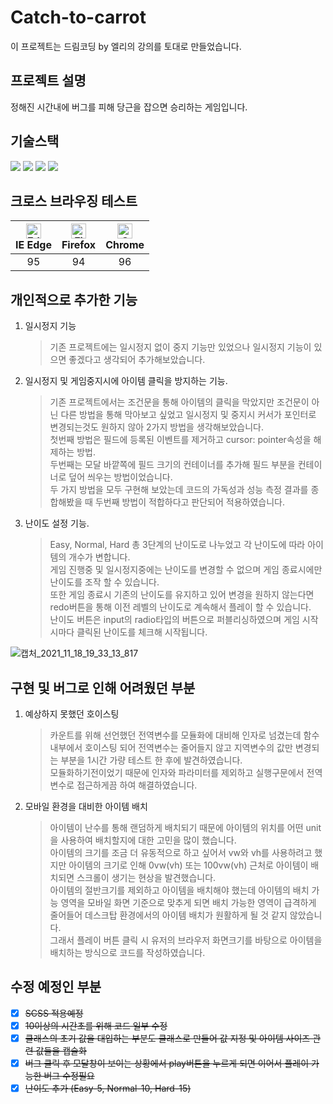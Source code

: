 # Catch-to-carrot

이 프로젝트는 드림코딩 by 엘리의 강의를 토대로 만들었습니다.

## 프로젝트 설명

정해진 시간내에 버그를 피해 당근을 잡으면 승리하는 게임입니다.

## 기술스택

<img src="https://img.shields.io/badge/HTML-E34F26?style=flat-square&logo=HTML5&logoColor=white"/> <img src="https://img.shields.io/badge/CSS-1572B6?style=flat-square&logo=CSS3&logoColor=white"/> <img src="https://img.shields.io/badge/SCSS-CC6699?style=flat-square&logo=Sass&logoColor=white"/> <img src="https://img.shields.io/badge/JavaScript-F7DF1E?style=flat-square&logo=JavaScript&logoColor=white"/>

## 크로스 브라우징 테스트

| [<img src="https://raw.githubusercontent.com/alrra/browser-logos/master/src/edge/edge_48x48.png" alt="Edge" width="24px" height="24px" />](http://godban.github.io/browsers-support-badges/)<br/>IE Edge | [<img src="https://raw.githubusercontent.com/alrra/browser-logos/master/src/firefox/firefox_48x48.png" alt="Firefox" width="24px" height="24px" />](http://godban.github.io/browsers-support-badges/)<br/>Firefox | [<img src="https://raw.githubusercontent.com/alrra/browser-logos/master/src/chrome/chrome_48x48.png" alt="Chrome" width="24px" height="24px" />](http://godban.github.io/browsers-support-badges/)<br/>Chrome |
| :------------------------------------------------------------------------------------------------------------------------------------------------------------------------------------------------------: | :---------------------------------------------------------------------------------------------------------------------------------------------------------------------------------------------------------------: | :-----------------------------------------------------------------------------------------------------------------------------------------------------------------------------------------------------------: |
|                                                                                                    95                                                                                                    |                                                                                                        94                                                                                                         |                                                                                                      96                                                                                                       |

## 개인적으로 추가한 기능

1. 일시정지 기능
   > 기존 프로젝트에는 일시정지 없이 중지 기능만 있었으나 일시정지 기능이 있으면 좋겠다고 생각되어 추가해보았습니다.
2. 일시정지 및 게임중지시에 아이템 클릭을 방지하는 기능.
   > 기존 프로젝트에서는 조건문을 통해 아이템의 클릭을 막았지만 조건문이 아닌 다른 방법을 통해 막아보고 싶었고 일시정지 및 중지시 커서가 포인터로 변경되는것도 원하지 않아 2가지 방법을 생각해보았습니다.</br>
   > 첫번째 방법은 필드에 등록된 이벤트를 제거하고 cursor: pointer속성을 해제하는 방법.</br>
   > 두번째는 모달 바깥쪽에 필드 크기의 컨테이너를 추가해 필드 부분을 컨테이너로 덮어 씌우는 방법이었습니다.</br>
   > 두 가지 방법을 모두 구현해 보았는데 코드의 가독성과 성능 측정 결과를 종합해봤을 때 두번째 방법이 적합하다고 판단되어 적용하였습니다.
3. 난이도 설정 기능.
   > Easy, Normal, Hard 총 3단계의 난이도로 나누었고 각 난이도에 따라 아이템의 개수가 변합니다.</br>
   게임 진행중 및 일시정지중에는 난이도를 변경할 수 없으며 게임 종료시에만 난이도를 조작 할 수 있습니다.</br> 또한 게임 종료시 기존의 난이도를 유지하고 있어 변경을 원하지 않는다면 redo버튼을 통해 이전 레벨의 난이도로 계속해서 플레이 할 수 있습니다.</br>
   난이도 버튼은 input의 radio타입의 버튼으로 퍼블리싱하였으며 게임 시작시마다 클릭된 난이도를 체크해 시작됩니다.

![캡처_2021_11_18_19_33_13_817](https://user-images.githubusercontent.com/72868495/142399261-e3edb861-328b-42dc-9b69-a3abcac3e522.png)

## 구현 및 버그로 인해 어려웠던 부분

1. 예상하지 못했던 호이스팅
   > 카운트를 위해 선언했던 전역변수를 모듈화에 대비해 인자로 넘겼는데 함수 내부에서 호이스팅 되어 전역변수는 줄어들지 않고 지역변수의 값만 변경되는 부분을 1시간 가량 테스트 한 후에 발견하였습니다.</br>
   > 모듈화하기전이었기 때문에 인자와 파라미터를 제외하고 실행구문에서 전역변수로 접근하게끔 하여 해결하였습니다.
2. 모바일 환경을 대비한 아이템 배치
   > 아이템이 난수를 통해 랜덤하게 배치되기 때문에 아이템의 위치를 어떤 unit을 사용하여 배치할지에 대한 고민을 많이 했습니다.</br>
   > 아이템의 크기를 조금 더 유동적으로 하고 싶어서 vw와 vh를 사용하려고 했지만 아이템의 크기로 인해 0vw(vh) 또는 100vw(vh) 근처로 아이템이 배치되면 스크롤이 생기는 현상을 발견했습니다.</br>
   > 아이템의 절반크기를 제외하고 아이템을 배치해야 했는데 아이템의 배치 가능 영역을 모바일 화면 기준으로 맞추게 되면 배치 가능한 영역이 급격하게 줄어들어 데스크탑 환경에서의 아이템 배치가 원활하게 될 것 같지 않았습니다.
   > </br> 그래서 플레이 버튼 클릭 시 유저의 브라우저 화면크기를 바탕으로 아이템을 배치하는 방식으로 코드를 작성하였습니다.</br>

## 수정 예정인 부분

- [x] ~~SCSS 적용예정~~
- [x] ~~10이상의 시간초를 위해 코드 일부 수정~~
- [x] ~~클래스의 초기 값을 대입하는 부분도 클래스로 만들어 값 지정 및 아이템 사이즈 관련 값들을 캡슐화~~
- [x] ~~버그 클릭 후 모달창이 보이는 상황에서 play버튼을 누르게 되면 이어서 플레이 가능한 버그 수정필요~~
- [x] ~~난이도 추가 (Easy-5, Normal-10, Hard-15)~~
